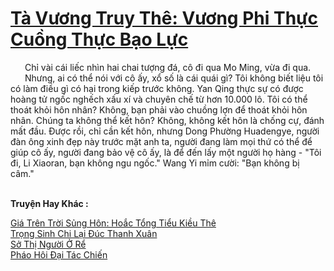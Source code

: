 <a href="https://truyentiki.com/ta-vuong-truy-the-vuong-phi-thuc-cuong-thuc-bao-luc.33470/" title="Tà Vương Truy Thê: Vương Phi Thực Cuồng Thực Bạo Lực"><h1>Tà Vương Truy Thê: Vương Phi Thực Cuồng Thực Bạo Lực</h1></a><div style="display:table"><img align="right" style="float: left; padding: 10px;" src="https://truyentiki.com/images/story/200x260/33470.jpg" alt="">Chỉ vài cái liếc nhìn hai chai tượng đá, cô đi qua Mo Ming, vừa đi qua. Nhưng, ai có thể nói với cô ấy, xổ số là cái quái gì? Tôi không biết liệu tôi có làm điều gì có hại trong kiếp trước không. Yan Qing thực sự có được hoàng tử ngốc nghếch xấu xí và chuyên chế từ hơn 10.000 lô. Tôi có thể thoát khỏi hôn nhân? Không, bạn phải vào chuồng lợn để thoát khỏi hôn nhân. Chúng ta không thể kết hôn? Không, không kết hôn là chống cự, đánh mất đầu. Được rồi, chỉ cần kết hôn, nhưng Dong Phường Huadengye, người đàn ông xinh đẹp này trước mặt anh ta, người đang làm mọi thứ có thể để giúp cô ấy, người đang bảo vệ cô ấy, là để đến lấy một người họ hàng - "Tôi đi, Li Xiaoran, bạn không ngu ngốc." Wang Yi mỉm cười: "Bạn không bị câm."</div><p><br><b>Truyện Hay Khác :</b></p><a href="https://truyentiki.com/gia-tren-troi-sung-hon-hoac-tong-tieu-kieu-the.33469/" alt="Giá Trên Trời Sủng Hôn: Hoắc Tổng Tiểu Kiều Thê">Giá Trên Trời Sủng Hôn: Hoắc Tổng Tiểu Kiều Thê</a><br/><a href="https://github.com/nownovels/top500/tree/master/truyenhay/33715/" alt="Trọng Sinh Chi Lại Đúc Thanh Xuân">Trọng Sinh Chi Lại Đúc Thanh Xuân</a><br/><a href="https://github.com/nownovels/top500/tree/master/truyenhay/33491/" alt="Sở Thị Người Ở Rể">Sở Thị Người Ở Rể</a><br/><a href="https://github.com/nownovels/top500/tree/master/truyenhay/33629/" alt="Pháo Hôi Đại Tác Chiến">Pháo Hôi Đại Tác Chiến</a><br/>
